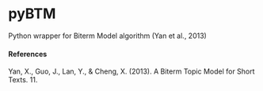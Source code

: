 # pyBTM
Python wrapper for Biterm Model algorithm (Yan et al., 2013)
&nbsp;

#### References
Yan, X., Guo, J., Lan, Y., & Cheng, X. (2013). A Biterm Topic Model for Short Texts. 11.
